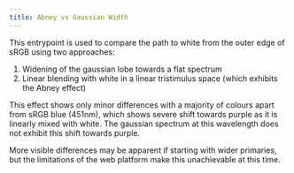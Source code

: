 ```yaml
---
title: Abney vs Gaussian Width
---
```

This entrypoint is used to compare the path to white from the outer edge of sRGB using two approaches:
1. Widening of the gaussian lobe towards a flat spectrum
2. Linear blending with white in a linear tristimulus space (which exhibits the Abney effect)

This effect shows only minor differences with a majority of colours apart from sRGB blue (451nm), which shows severe shift towards purple as it is linearly mixed with white. The gaussian spectrum at this wavelength does not exhibit this shift towards purple.

More visible differences may be apparent if starting with wider primaries, but the limitations of the web platform make this unachievable at this time.